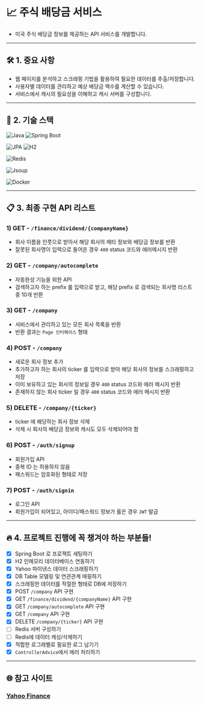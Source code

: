 # 📈 주식 배당금 서비스

- 미국 주식 배당금 정보를 제공하는 API 서비스를 개발합니다.

---

## 🛠 1. 중요 사항
-  웹 페이지를 분석하고 스크래핑 기법을 활용하여 필요한 데이터를 추출/저장합니다.
-  사용자별 데이터를 관리하고 예상 배당금 액수를 계산할 수 있습니다.
-  서비스에서 캐시의 필요성을 이해하고 캐시 서버를 구성합니다.

---

## 🚀 2. 기술 스택
![Java](https://img.shields.io/badge/Java-007396?style=for-the-badge)
![Spring Boot](https://img.shields.io/badge/Spring%20Boot-6DB33F?logo=spring-boot&logoColor=white&style=for-the-badge)

![JPA](https://img.shields.io/badge/JPA-007396?style=for-the-badge)
![H2](https://img.shields.io/badge/H2%20Database-1F6C9A?logo=h2&logoColor=white&style=for-the-badge)

![Redis](https://img.shields.io/badge/Redis-DC382D?logo=redis&logoColor=white&style=for-the-badge)

![Jsoup](https://img.shields.io/badge/Jsoup-FFD700?style=for-the-badge)

![Docker](https://img.shields.io/badge/Docker-2496ED?logo=docker&logoColor=white&style=for-the-badge)

---

## 📋 3. 최종 구현 API 리스트

### 1) GET - `/finance/dividend/{companyName}`
- 회사 이름을 인풋으로 받아서 해당 회사의 메타 정보와 배당금 정보를 반환
- 잘못된 회사명이 입력으로 들어온 경우 `400` status 코드와 에러메시지 반환

### 2) GET - `/company/autocomplete`
- 자동완성 기능을 위한 API
- 검색하고자 하는 prefix 를 입력으로 받고, 해당 prefix 로 검색되는 회사명 리스트 중 10개 반환

### 3) GET - `/company`
- 서비스에서 관리하고 있는 모든 회사 목록을 반환
- 반환 결과는 `Page 인터페이스` 형태

### 4) POST - `/company`
- 새로운 회사 정보 추가
- 추가하고자 하는 회사의 ticker 를 입력으로 받아 해당 회사의 정보를 스크래핑하고 저장
- 이미 보유하고 있는 회사의 정보일 경우 `400` status 코드와 에러 메시지 반환
- 존재하지 않는 회사 ticker 일 경우 `400` status 코드와 에러 메시지 반환

### 5) DELETE - `/company/{ticker}`
- ticker 에 해당하는 회사 정보 삭제
- 삭제 시 회사의 배당금 정보와 캐시도 모두 삭제되어야 함

### 6) POST - `/auth/signup`
- 회원가입 API
- 중복 ID 는 허용하지 않음
- 패스워드는 암호화된 형태로 저장

### 7) POST - `/auth/signin`
- 로그인 API
- 회원가입이 되어있고, 아이디/패스워드 정보가 옳은 경우 `JWT` 발급

---

## 🔥 4. 프로젝트 진행에 꼭 챙겨야 하는 부분들!

- [x] Spring Boot 로 프로젝트 세팅하기
- [x] H2 인메모리 데이터베이스 연동하기
- [x] Yahoo 파이낸스 데이터 스크래핑하기
- [x] DB Table 모델링 및 연관관계 매핑하기
- [x] 스크래핑한 데이터를 적절한 형태로 DB에 저장하기
- [x] POST `/company` API 구현
- [x] GET `/finance/dividend/{companyName}` API 구현
- [x] GET `/company/autocomplete` API 구현
- [x] GET `/company` API 구현
- [x] DELETE `/company/{ticker}` API 구현
- [ ] Redis 서버 구성하기
- [ ] Redis에 데이터 캐싱/삭제하기
- [x] 적합한 로그레벨로 필요한 로그 남기기
- [x] `ControllerAdvice`에서 에러 처리하기

---

## 🌐 참고 사이트
### [Yahoo Finance](https://finance.yahoo.com/lookup)